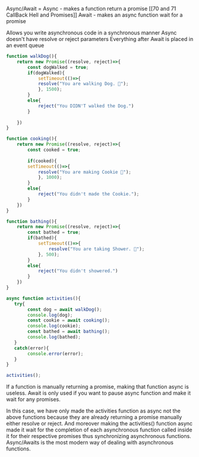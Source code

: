 Async/Await = 
Async - makes a function return a promise  [[70 and 71 CallBack Hell and Promises]]
Await - makes an async function wait for a promise

Allows you write asynchronous code in a synchronous manner
Async doesn't have resolve or reject parameters
Everything after Await is placed in an event queue

```js
function walkDog(){
    return new Promise((resolve, reject)=>{
        const dogWalked = true;
        if(dogWalked){
            setTimeout(()=>{
            resolve("You are walking Dog. 🐶");
            }, 1500);
        }
        else{
            reject("You DIDN'T walked the Dog.")
        }
        
    })
}

function cooking(){
    return new Promise((resolve, reject)=>{
        const cooked = true;
        
        if(cooked){
        setTimeout(()=>{
            resolve("You are making Cookie 🍪");
            }, 1000);  
        }
        else{
            reject("You didn't made the Cookie.");
        }
    })
}

function bathing(){
    return new Promise((resolve, reject)=>{
        const bathed = true;
        if(bathed){
            setTimeout(()=>{
                resolve("You are taking Shower. 🚿");
            }, 500);
        }
        else{
            reject("You didn't showered.")
        }
    })
}

async function activities(){
   try{
        const dog = await walkDog();
        console.log(dog);
        const cookie = await cooking();
        console.log(cookie);
        const bathed = await bathing();
        console.log(bathed);
   }
   catch(error){
        console.error(error);
   }
}

activities();
```

If a function is manually returning a promise, making that function async is useless.
Await is only used if you want to pause async function and make it wait for any promises.

In this case, we have only made the activities function as async not the above functions because they are already returning a promise manually either resolve or reject. And moreover making the activities() function async made it wait for the completion of each asynchronous function called inside it for their respective promises thus synchronizing asynchronous functions. Async/Awaits is the most modern way of dealing with asynchronous functions.